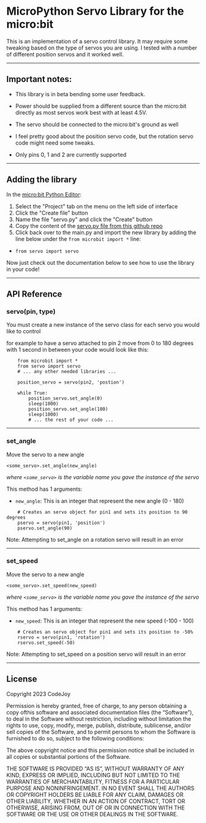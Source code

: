 # MicroPython Servo Library for the micro:bit

This is an implementation of a servo control library. It may require some tweaking based on the type of servos you are using. I tested with a number of different position servos and it worked well.
_____

## Important notes:
* This library is in beta bending some user feedback.

* Power should be supplied from a different source than the micro:bit directly as most servos work best with at least 4.5V.

* The servo should be connected to the micro:bit's ground as well

* I feel pretty good about the position servo code, but the rotation servo code might need some tweaks.

* Only pins 0, 1 and 2 are currently supported

_____
## Adding the library

In the [micro:bit Python Editor](https://python.microbit.org/):
1. Select the "Project" tab on the menu on the left side of interface
2. Click the "Create file" button
3. Name the file "servo.py" and click the "Create" button
4. Copy the content of the [servo.py file from this github repo](https://github.com/CodeJoyEducation/microbit-servo-python/blob/main/servo.py)
7. Click back over to the main.py and import the new library by adding the line below under the `from microbit import *` line:
  * `from servo import servo`

Now just check out the documentation below to see how to use the library in your code!

---
## API Reference

### servo(pin, type)
You must create a new instance of the servo class for each servo you would like to control

for example to have a servo attached to pin 2 move from 0 to 180 degrees with 1 second in between your code would look like this:
```
    from microbit import *
    from servo import servo
    # ... any other needed libraries ...

    position_servo = servo(pin2, 'postion')

    while True:
        position_servo.set_angle(0)
        sleep(1000)
        position_servo.set_angle(180)
        sleep(1000)
        # ... the rest of your code ...
```
---

### set_angle
Move the servo to a new angle

`<some_servo>.set_angle(new_angle)`

_where `<some_servo>` is the variable name you gave the instance of the servo_

This method has 1 arguments:
* `new_angle`: This is an integer that represent the new angle (0 - 180)

```
    # Creates an servo object for pin1 and sets its position to 90 degrees
    pservo = servo(pin1, 'position')
    pservo.set_angle(90)
```

Note: Attempting to set_angle on a rotation servo will result in an error

---

### set_speed
Move the servo to a new angle

`<some_servo>.set_speed(new_speed)`

_where `<some_servo>` is the variable name you gave the instance of the servo_

This method has 1 arguments:
* `new_speed`: This is an integer that represent the new speed (-100 - 100)

```
    # Creates an servo object for pin1 and sets its position to -50%
    rservo = servo(pin1, 'rotation')
    rservo.set_speed(-50)
```

Note: Attempting to set_speed on a position servo will result in an error
_____

## License

Copyright 2023 CodeJoy

Permission is hereby granted, free of charge, to any person obtaining a copy ofthis software and associated documentation files (the “Software”), to deal in the
Software without restriction, including without limitation the rights to use, 
copy, modify, merge, publish, distribute, sublicense, and/or sell copies of the 
Software, and to permit persons to whom the Software is furnished to do so, 
subject to the following conditions:

The above copyright notice and this permission notice shall be included in all 
copies or substantial portions of the Software.

THE SOFTWARE IS PROVIDED “AS IS”, WITHOUT WARRANTY OF ANY KIND, EXPRESS OR 
IMPLIED, INCLUDING BUT NOT LIMITED TO THE WARRANTIES OF MERCHANTABILITY, FITNESS 
FOR A PARTICULAR PURPOSE AND NONINFRINGEMENT. IN NO EVENT SHALL THE AUTHORS OR 
COPYRIGHT HOLDERS BE LIABLE FOR ANY CLAIM, DAMAGES OR OTHER LIABILITY, WHETHER 
IN AN ACTION OF CONTRACT, TORT OR OTHERWISE, ARISING FROM, OUT OF OR IN 
CONNECTION WITH THE SOFTWARE OR THE USE OR OTHER DEALINGS IN THE SOFTWARE.
